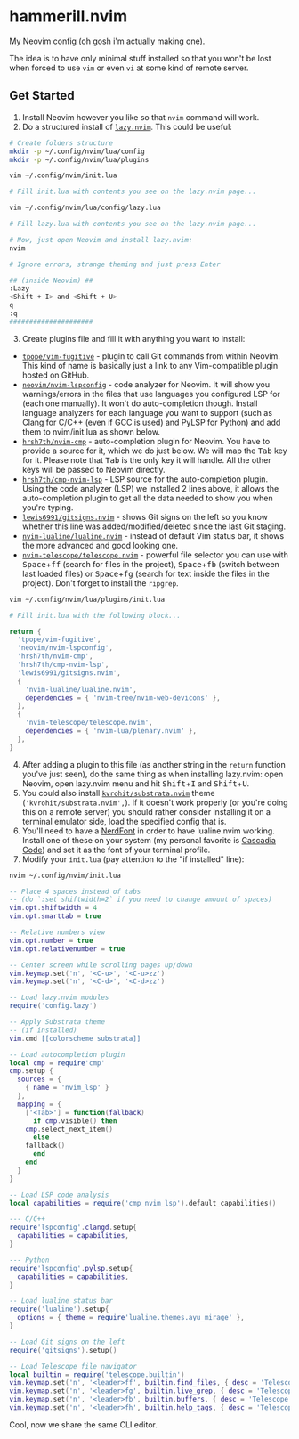 # hammerill.nvim
My Neovim config (oh gosh i'm actually making one).

The idea is to have only minimal stuff installed so that you won't be lost when forced to use `vim` or even `vi` at some kind of remote server.

## Get Started
1. Install Neovim however you like so that `nvim` command will work.
2. Do a structured install of [`lazy.nvim`](https://lazy.folke.io/installation). This could be useful:
```bash
# Create folders structure
mkdir -p ~/.config/nvim/lua/config
mkdir -p ~/.config/nvim/lua/plugins
```

```bash
vim ~/.config/nvim/init.lua

# Fill init.lua with contents you see on the lazy.nvim page...
```

```bash
vim ~/.config/nvim/lua/config/lazy.lua

# Fill lazy.lua with contents you see on the lazy.nvim page...
```

```bash
# Now, just open Neovim and install lazy.nvim:
nvim

# Ignore errors, strange theming and just press Enter

## (inside Neovim) ##
:Lazy
<Shift + I> and <Shift + U>
q
:q
#####################
```

3. Create plugins file and fill it with anything you want to install:
  - [`tpope/vim-fugitive`](https://github.com/tpope/vim-fugitive) - plugin to call Git commands from within Neovim. This kind of name is basically just a link to any Vim-compatible plugin hosted on GitHub.
  - [`neovim/nvim-lspconfig`](https://github.com/neovim/nvim-lspconfig) - code analyzer for Neovim. It will show you warnings/errors in the files that use languages you configured LSP for (each one manually). It won't do auto-completion though. Install language analyzers for each language you want to support (such as Clang for C/C++ (even if GCC is used) and PyLSP for Python) and add them to nvim/init.lua as shown below.
  - [`hrsh7th/nvim-cmp`](https://github.com/hrsh7th/nvim-cmp) - auto-completion plugin for Neovim. You have to provide a source for it, which we do just below. We will map the <kbd>Tab</kbd> key for it. Please note that <kbd>Tab</kbd> is the only key it will handle. All the other keys will be passed to Neovim directly.
  - [`hrsh7th/cmp-nvim-lsp`](https://github.com/hrsh7th/cmp-nvim-lsp) - LSP source for the auto-completion plugin. Using the code analyzer (LSP) we installed 2 lines above, it allows the auto-completion plugin to get all the data needed to show you when you're typing.
  - [`lewis6991/gitsigns.nvim`](https://github.com/lewis6991/gitsigns.nvim) - shows Git signs on the left so you know whether this line was added/modified/deleted since the last Git staging.
  - [`nvim-lualine/lualine.nvim`](https://github.com/nvim-lualine/lualine.nvim) - instead of default Vim status bar, it shows the more advanced and good looking one.
  - [`nvim-telescope/telescope.nvim`](https://github.com/nvim-telescope/telescope.nvim) - powerful file selector you can use with <kbd>Space</kbd>+<kbd>ff</kbd> (search for files in the project), <kbd>Space</kbd>+<kbd>fb</kbd> (switch between last loaded files) or <kbd>Space</kbd>+<kbd>fg</kbd> (search for text inside the files in the project). Don't forget to install the `ripgrep`.
```bash
vim ~/.config/nvim/lua/plugins/init.lua

# Fill init.lua with the following block...
```

```lua
return {
  'tpope/vim-fugitive',
  'neovim/nvim-lspconfig',
  'hrsh7th/nvim-cmp',
  'hrsh7th/cmp-nvim-lsp',
  'lewis6991/gitsigns.nvim',
  {
    'nvim-lualine/lualine.nvim',
    dependencies = { 'nvim-tree/nvim-web-devicons' },
  },
  {
    'nvim-telescope/telescope.nvim',
    dependencies = { 'nvim-lua/plenary.nvim' },
  },
}
```

4. After adding a plugin to this file (as another string in the `return` function you've just seen), do the same thing as when installing lazy.nvim: open Neovim, open lazy.nvim menu and hit <kbd>Shift</kbd>+<kbd>I</kbd> and <kbd>Shift</kbd>+<kbd>U</kbd>.
5. You could also install [`kvrohit/substrata.nvim`](https://github.com/kvrohit/substrata.nvim) theme (`'kvrohit/substrata.nvim',`). If it doesn't work properly (or you're doing this on a remote server) you should rather consider installing it on a terminal emulator side, load the specified config that is.
6. You'll need to have a [NerdFont](https://www.nerdfonts.com/) in order to have lualine.nvim working. Install one of these on your system (my personal favorite is [Cascadia Code](https://github.com/microsoft/cascadia-code)) and set it as the font of your terminal profile.
7. Modify your `init.lua` (pay attention to the "if installed" line):
```bash
nvim ~/.config/nvim/init.lua
```

```lua
-- Place 4 spaces instead of tabs
-- (do `:set shiftwidth=2` if you need to change amount of spaces)
vim.opt.shiftwidth = 4
vim.opt.smarttab = true

-- Relative numbers view
vim.opt.number = true
vim.opt.relativenumber = true

-- Center screen while scrolling pages up/down
vim.keymap.set('n', '<C-u>', '<C-u>zz')
vim.keymap.set('n', '<C-d>', '<C-d>zz')

-- Load lazy.nvim modules
require('config.lazy')

-- Apply Substrata theme
-- (if installed)
vim.cmd [[colorscheme substrata]]

-- Load autocompletion plugin
local cmp = require'cmp'
cmp.setup {
  sources = {
    { name = 'nvim_lsp' }
  },
  mapping = {
    ['<Tab>'] = function(fallback)
      if cmp.visible() then
	cmp.select_next_item()
      else
	fallback()
      end
    end
  }
}

-- Load LSP code analysis
local capabilities = require('cmp_nvim_lsp').default_capabilities()

--- C/C++
require'lspconfig'.clangd.setup{
  capabilities = capabilities,
}

--- Python
require'lspconfig'.pylsp.setup{
  capabilities = capabilities,
}

-- Load lualine status bar
require('lualine').setup{
  options = { theme = require'lualine.themes.ayu_mirage' },
}

-- Load Git signs on the left
require('gitsigns').setup()

-- Load Telescope file navigator
local builtin = require('telescope.builtin')
vim.keymap.set('n', '<leader>ff', builtin.find_files, { desc = 'Telescope find files' })
vim.keymap.set('n', '<leader>fg', builtin.live_grep, { desc = 'Telescope live grep' })
vim.keymap.set('n', '<leader>fb', builtin.buffers, { desc = 'Telescope buffers' })
vim.keymap.set('n', '<leader>fh', builtin.help_tags, { desc = 'Telescope help tags' })
```

Cool, now we share the same CLI editor.
